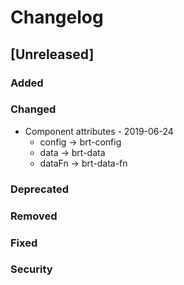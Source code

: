 # Changelog

## [Unreleased]

### Added

### Changed
- Component attributes - 2019-06-24
    - config -> brt-config
    - data -> brt-data
    - dataFn -> brt-data-fn

### Deprecated

### Removed

### Fixed

### Security